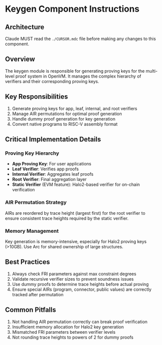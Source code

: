 # Keygen Component Instructions

## Architecture  
Claude MUST read the `./CURSOR.mdc` file before making any changes to this component.

## Overview
The keygen module is responsible for generating proving keys for the multi-level proof system in OpenVM. It manages the complex hierarchy of verifiers and their corresponding proving keys.

## Key Responsibilities
1. Generate proving keys for app, leaf, internal, and root verifiers
2. Manage AIR permutations for optimal proof generation
3. Handle dummy proof generation for key generation
4. Convert native programs to RISC-V assembly format

## Critical Implementation Details

### Proving Key Hierarchy
- **App Proving Key**: For user applications
- **Leaf Verifier**: Verifies app proofs
- **Internal Verifier**: Aggregates leaf proofs
- **Root Verifier**: Final aggregation layer
- **Static Verifier** (EVM feature): Halo2-based verifier for on-chain verification

### AIR Permutation Strategy
AIRs are reordered by trace height (largest first) for the root verifier to ensure consistent trace heights required by the static verifier.

### Memory Management
Key generation is memory-intensive, especially for Halo2 proving keys (>10GB). Use Arc for shared ownership of large structures.

## Best Practices
1. Always check FRI parameters against max constraint degrees
2. Validate recursive verifier sizes to prevent soundness issues
3. Use dummy proofs to determine trace heights before actual proving
4. Ensure special AIRs (program, connector, public values) are correctly tracked after permutation

## Common Pitfalls
1. Not handling AIR permutation correctly can break proof verification
2. Insufficient memory allocation for Halo2 key generation
3. Mismatched FRI parameters between verifier levels
4. Not rounding trace heights to powers of 2 for dummy proofs